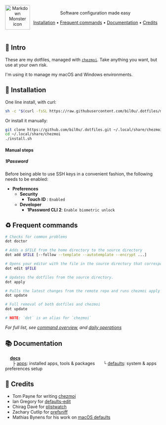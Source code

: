 <p align="center">
  <img src="https://freesvg.org/img/1535649195.png" alt="Markdown Monster icon" style="float: left; height:80px;"/><br>
  Software configuration made easy
</p>

<p align="center">
  <a href="#install">Installation</a> •
  <a href="#commands">Frequent commands</a> •
  <a href="#docs">Documentation</a> •
  <a href="#credits">Credits</a>
</p>

<br>

## 💬 Intro

These are my dotfiles, managed with [`chezmoi`](https://github.com/twpayne/chezmoi). Take anything you want, but use at your own risk.

I'm using it to manage my macOS and Windows environments.

<a name="install"></a>

## 🚧 Installation

One line install, with curl:

```sh
sh -c "$(curl -fsSL https://raw.githubusercontent.com/bil0u/.dotfiles/main/install.sh)" -- -r
```

Or install it manually:

```sh
git clone https://github.com/bil0u/.dotfiles.git ~/.local/share/chezmoi
cd ~/.local/share/chezmoi
./install.sh
```

#### Manual steps

##### 1Password

Before being able to use SSH keys in a convenient fashion, the following needs to be enabled:

- **Preferences**
  - **Security**
    - **Touch ID** : `Enabled`
  - **Developer**
    - **1Password CLI 2**: `Enable biometric unlock`

<a name="commands"></a>

## ♻️ Frequent commands

```sh
# Checks for common problems
dot doctor

# Adds a $FILE from the home directory to the source directory
dot add $FILE [--follow --template --autotemplate --encrypt ...]

# Opens your editor with the file in the source directory that corresponds to $FILE
dot edit $FILE

# Updates the dotfiles from the source directory.
dot apply

# Pulls the latest changes from the remote repo and runs chezmoi apply
dot update

# Full removal of both dotfiles and chezmoi
dot update

# NOTE: `dot` is an alias for `chezmoi`
```

_For full list, see [command overview](https://www.chezmoi.io/user-guide/command-overview), and [daily operations](https://www.chezmoi.io/user-guide/daily-operations/)_

<a name="docs"></a>

## 📚 Documentation

&nbsp;&nbsp;&nbsp;&nbsp;[**docs**](/docs/)  
&nbsp;&nbsp;&nbsp;&nbsp;&nbsp;&nbsp;├ [apps](/docs/apps.md): installed apps, tools & packages
&nbsp;&nbsp;&nbsp;&nbsp;&nbsp;&nbsp;└ [defaults](/docs/defaults.md): system & apps preferences setup

<!-- &nbsp;&nbsp;├ [`defaults`](/docs/defaults) -->
<!-- &nbsp;&nbsp;│&nbsp;&nbsp;└ [`defaults`](/docs/defaults) -->
<!-- &nbsp;&nbsp;│ -->
<!-- &nbsp;&nbsp;│&nbsp;&nbsp;│ -->

<a name="credits"></a>

## 🎉 Credits

- Tom Payne for writing [chezmoi](https://github.com/twpayne/chezmoi/)
- Ian Gregory for [defaults-edit](https://github.com/ThatsJustCheesy/defaults-edit)
- Chirag Davé for [plistwatch](https://github.com/catilac/plistwatch)
- Zachary Cutlip for [prefsniff](https://github.com/zcutlip/prefsniff)
- Mathias Bynens for his work on [macOS defaults](https://github.com/mathiasbynens/dotfiles/blob/main/.macos)
